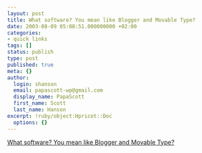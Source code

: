 ```yaml
---
layout: post
title: What software? You mean like Blogger and Movable Type?
date: 2003-08-09 05:08:51.000000000 +02:00
categories:
- quick links
tags: []
status: publish
type: post
published: true
meta: {}
author:
  login: shanson
  email: papascott-wp@gmail.com
  display_name: PapaScott
  first_name: Scott
  last_name: Hanson
excerpt: !ruby/object:Hpricot::Doc
  options: {}
---
```

<p><a title="Jeez, you type in a box, and press Save. What's to talk about?" href="http://www.calpundit.com/archives/001867.html">What software? You mean like Blogger and Movable Type?</a></p>

